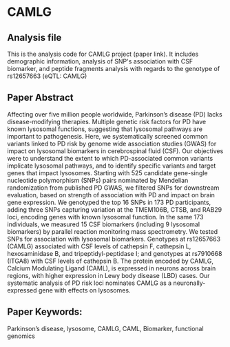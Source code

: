 # CAMLG
## Analysis file
This is the analysis code for CAMLG project (paper link).
It includes demographic information, analysis of SNP's association with CSF biomarker, and peptide fragments analysis with regards to the genotype of rs12657663 (eQTL: CAMLG) 

## Paper Abstract

Affecting over five million people worldwide, Parkinson’s disease (PD) lacks disease-modifying therapies. Multiple genetic risk factors for PD have known lysosomal functions, suggesting that lysosomal pathways are important to pathogenesis. Here, we systematically screened common variants linked to PD risk by genome wide association studies (GWAS) for impact on lysosomal biomarkers in cerebrospinal fluid (CSF). Our objectives were to understand the extent to which PD-associated common variants implicate lysosomal pathways, and to identify specific variants and target genes that impact lysosomes. Starting with 525 candidate gene-single nucleotide polymorphism (SNPs) pairs nominated by Mendelian randomization from published PD GWAS, we filtered SNPs for downstream evaluation, based on strength of association with PD and impact on brain gene expression. We genotyped the top 16 SNPs in 173 PD participants, adding three SNPs capturing variation at the TMEM106B, CTSB, and RAB29 loci, encoding genes with known lysosomal function. In the same 173 individuals, we measured 15 CSF biomarkers (including 9 lysosomal biomarkers) by parallel reaction monitoring mass spectrometry. We tested SNPs for association with lysosomal biomarkers. Genotypes at rs12657663 (CAMLG) associated with CSF levels of cathepsin F, cathepsin L, hexosaminidase B, and tripeptidyl-peptidase I; and genotypes at rs7910668 (ITGA8) with CSF levels of cathepsin B. The protein encoded by CAMLG, Calcium Modulating Ligand (CAML), is expressed in neurons across brain regions, with higher expression in Lewy body disease (LBD) cases. Our systematic analysis of PD risk loci nominates CAMLG as a neuronally-expressed gene with effects on lysosomes.

## Paper Keywords: 
Parkinson’s disease, lysosome, CAMLG, CAML, Biomarker, functional genomics
